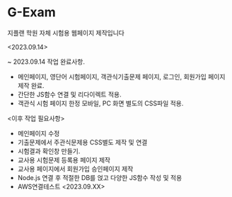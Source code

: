 # G-Exam
지플랜 학원 자체 시험용 웹페이지 제작입니다

<2023.09.14>

~ 2023.09.14 작업 완료사항.

 - 메인페이지, 영단어 시험페이지, 객관식기출문제 페이지, 로그인, 회원가입 페이지 제작 완료.
 - 간단한 JS함수 연결 및 리다이렉트 적용.
 - 객관식 시험 페이지 한정 모바일, PC 화면 별도의 CSS파일 적용.


<이후 작업 필요사항>

 - 메인페이지 수정
 - 기출문제에서 주관식문제용 CSS별도 제작 및 연결
 - 시험결과 확인창 만들기.
 - 교사용 시험문제 등록용 페이지 제작
 - 교사용 페이지에서 회원가입 승인페이지 제작
 - Node.js 연결 후 적절한 DB를 얹고 다양한 JS함수 작성 및 적용
 - AWS연결테스트
<2023.09.XX>
